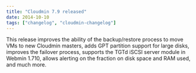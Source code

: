 ```yaml
---
title: "Cloudmin 7.9 released"
date: 2014-10-10
tags: ["changelog", "cloudmin-changelog"]
---
```


This release improves the ability of the backup/restore process to move VMs to new Cloudmin masters, adds GPT partition support for large disks, improves the failover process, supports the TGTd iSCSI server module in Webmin 1.710, allows alerting on the fraction on disk space and RAM used, and much more.
